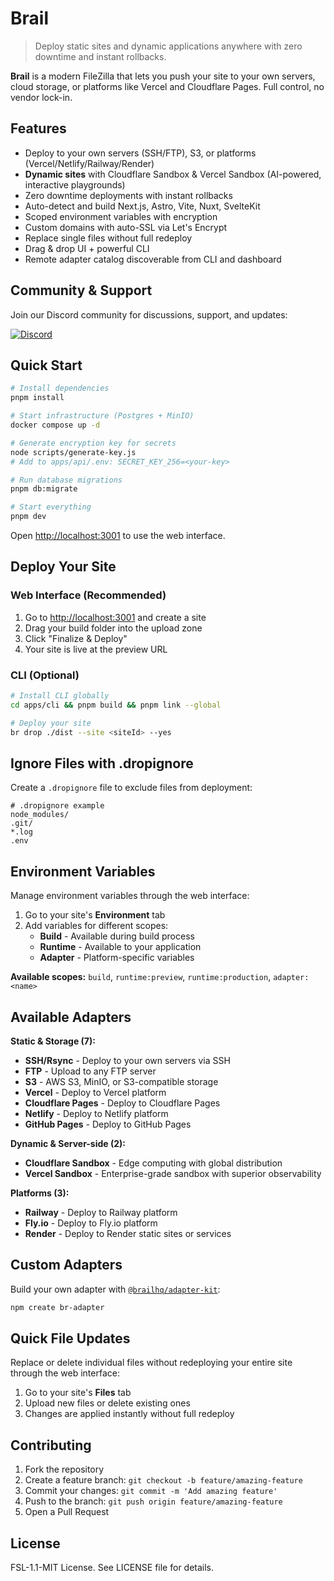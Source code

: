 # Brail

> Deploy static sites and dynamic applications anywhere with zero downtime and instant rollbacks.

**Brail** is a modern FileZilla that lets you push your site to your own servers, cloud storage, or platforms like Vercel and Cloudflare Pages. Full control, no vendor lock-in.

## Features

- Deploy to your own servers (SSH/FTP), S3, or platforms (Vercel/Netlify/Railway/Render)
- **Dynamic sites** with Cloudflare Sandbox & Vercel Sandbox (AI-powered, interactive playgrounds)
- Zero downtime deployments with instant rollbacks
- Auto-detect and build Next.js, Astro, Vite, Nuxt, SvelteKit
- Scoped environment variables with encryption
- Custom domains with auto-SSL via Let's Encrypt
- Replace single files without full redeploy
- Drag & drop UI + powerful CLI
- Remote adapter catalog discoverable from CLI and dashboard

## Community & Support

Join our Discord community for discussions, support, and updates:

[![Discord](https://img.shields.io/badge/Discord-Join%20our%20community-7289DA?style=for-the-badge&logo=discord&logoColor=white)](https://discord.gg/KqdBcqRk5E)

## Quick Start

```bash
# Install dependencies
pnpm install

# Start infrastructure (Postgres + MinIO)
docker compose up -d

# Generate encryption key for secrets
node scripts/generate-key.js
# Add to apps/api/.env: SECRET_KEY_256=<your-key>

# Run database migrations
pnpm db:migrate

# Start everything
pnpm dev
```

Open <http://localhost:3001> to use the web interface.

## Deploy Your Site

### Web Interface (Recommended)

1. Go to <http://localhost:3001> and create a site
2. Drag your build folder into the upload zone
3. Click "Finalize & Deploy"
4. Your site is live at the preview URL

### CLI (Optional)

```bash
# Install CLI globally
cd apps/cli && pnpm build && pnpm link --global

# Deploy your site
br drop ./dist --site <siteId> --yes
```

## Ignore Files with .dropignore

Create a `.dropignore` file to exclude files from deployment:

```text
# .dropignore example
node_modules/
.git/
*.log
.env
```

## Environment Variables

Manage environment variables through the web interface:

1. Go to your site's **Environment** tab
2. Add variables for different scopes:
   - **Build** - Available during build process
   - **Runtime** - Available to your application
   - **Adapter** - Platform-specific variables

**Available scopes:** `build`, `runtime:preview`, `runtime:production`, `adapter:<name>`

## Available Adapters

**Static & Storage (7):**

- **SSH/Rsync** - Deploy to your own servers via SSH
- **FTP** - Upload to any FTP server
- **S3** - AWS S3, MinIO, or S3-compatible storage
- **Vercel** - Deploy to Vercel platform
- **Cloudflare Pages** - Deploy to Cloudflare Pages
- **Netlify** - Deploy to Netlify platform
- **GitHub Pages** - Deploy to GitHub Pages

**Dynamic & Server-side (2):**

- **Cloudflare Sandbox** - Edge computing with global distribution
- **Vercel Sandbox** - Enterprise-grade sandbox with superior observability

**Platforms (3):**

- **Railway** - Deploy to Railway platform
- **Fly.io** - Deploy to Fly.io platform
- **Render** - Deploy to Render static sites or services

## Custom Adapters

Build your own adapter with [`@brailhq/adapter-kit`](https://www.npmjs.com/package/@brailhq/adapter-kit):

```bash
npm create br-adapter
```

## Quick File Updates

Replace or delete individual files without redeploying your entire site through the web interface:

1. Go to your site's **Files** tab
2. Upload new files or delete existing ones
3. Changes are applied instantly without full redeploy

## Contributing

1. Fork the repository
2. Create a feature branch: `git checkout -b feature/amazing-feature`
3. Commit your changes: `git commit -m 'Add amazing feature'`
4. Push to the branch: `git push origin feature/amazing-feature`
5. Open a Pull Request

## License

FSL-1.1-MIT License. See LICENSE file for details.
